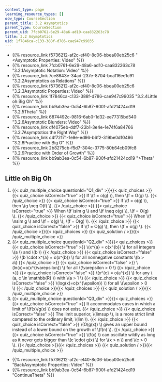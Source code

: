 ```yaml
---
content_type: page
learning_resource_types: []
ocw_type: CourseSection
parent_title: 3.2 Asymptotics
parent_type: CourseSection
parent_uid: 7fcb0761-6e29-48a6-ad10-caa832263c78
title: 3.2 Asymptotics
uid: 1f7846ca-c133-388f-d786-cae947c99035
---
```


*   {{% resource_link f5736212-af2c-ef40-8c06-bbea00eb25c6 "\<Asymptotic Properties: Video" %}}
*   {{% resource_link 7fcb0761-6e29-48a6-ad10-caa832263c78 "3.2.1Asymptotic Notation: Video" %}}
*   {{% resource_link 7ce8643e-34ad-237e-8704-bca116ee1c91 "3.2.2Asymptotics as Relations" %}}
*   {{% resource_link f5736212-af2c-ef40-8c06-bbea00eb25c6 "3.2.3Asymptotic Properties: Video" %}}
*   {{% resource_link 1f7846ca-c133-388f-d786-cae947c99035 "3.2.4Little oh Big Oh" %}}
*   {{% resource_link bb9ab3ea-0c54-6b87-900f-afd21424cd19 "3.2.5Theta" %}}
*   {{% resource_link 6874492c-9816-6ab0-1d32-ee77315bd540 "3.2.6Asymptotic Blunders: Video" %}}
*   {{% resource_link df4075eb-ddf7-23b1-3e4e-1e74f6a84766 "3.2.7Asymptotics the Right Way" %}}
*   {{% resource_link c4f72171-1e9e-ed96-b6f2-319be0d10496 "3.2.8Practice with Big O" %}}
*   {{% resource_link 2b8275cb-f5d7-304c-3775-80b64cb09fc8 "3.2.9Practice with Order of Growth" %}}
*   {{% resource_link bb9ab3ea-0c54-6b87-900f-afd21424cd19 "\>Theta" %}}

Little oh Big Oh
----------------

  

1.  {{< quiz_multiple_choice questionId="Q1_div" >}}{{< quiz_choices >}}{{< quiz_choice isCorrect="true" >}}&nbsp;If \\(f = o(g) \\), then \\(f = O(g) \\).&nbsp;{{< /quiz_choice >}}
    {{< quiz_choice isCorrect="true" >}}&nbsp;If \\(f = o(g) \\), then \\(g \\neq O(f) \\).&nbsp;{{< /quiz_choice >}}
    {{< quiz_choice isCorrect="true" >}}&nbsp;When \\(f \\sim g \\) and \\(f \\neq o(g) \\), \\(f = O(g) \\).&nbsp;{{< /quiz_choice >}}
    {{< quiz_choice isCorrect="true" >}}&nbsp;When \\(f \\nsim g \\) and \\(f = o(g) \\), \\(f = O(g) \\).&nbsp;{{< /quiz_choice >}}
    {{< quiz_choice isCorrect="false" >}}&nbsp;If \\(f = O(g) \\), then \\(f = o(g) \\).&nbsp;{{< /quiz_choice >}}{{< /quiz_choices >}}
    {{< quiz_solution / >}}{{< /quiz_multiple_choice >}}
2.  {{< quiz_multiple_choice questionId="Q2_div" >}}{{< quiz_choices >}}{{< quiz_choice isCorrect="true" >}}&nbsp;\\(x^{a} = o(x^{b}) \\) for all integers \\(a \\) and \\(b \\)&nbsp;{{< /quiz_choice >}}
    {{< quiz_choice isCorrect="false" >}}&nbsp;\\(b \\cdot x^{a} = o(x^{b}) \\) for all nonnegative constants \\(b > a\\)&nbsp;{{< /quiz_choice >}}
    {{< quiz_choice isCorrect="false" >}}&nbsp;\\(ln(x)=o(x^{\\varepsilon}) \\) for all \\(\\varepsilon > 0 \\)&nbsp;{{< /quiz_choice >}}
    {{< quiz_choice isCorrect="false" >}}&nbsp;\\(x^{c} = o(a^{x}) \\) for any \\(a, c \\in \\mathbb{R} \\) with \\(a > 1 \\)&nbsp;{{< /quiz_choice >}}
    {{< quiz_choice isCorrect="false" >}}&nbsp;\\(log(x)=o(x^{\\epsilon}) \\) for all \\(\\epsilon > 0 \\)&nbsp;{{< /quiz_choice >}}{{< /quiz_choices >}}
    {{< quiz_solution / >}}{{< /quiz_multiple_choice >}}
3.  {{< quiz_multiple_choice questionId="Q3_div" >}}{{< quiz_choices >}}{{< quiz_choice isCorrect="true" >}}&nbsp;It accommodates cases in which a limit of \\(f(x)/g(x) \\) does not exist.&nbsp;{{< /quiz_choice >}}
    {{< quiz_choice isCorrect="false" >}}&nbsp;The limit superior, \\(limsup \\), is a more strict limit compared to the ordinary limit, \\(lim \\).&nbsp;{{< /quiz_choice >}}
    {{< quiz_choice isCorrect="false" >}}&nbsp;\\(O(g(x)) \\) gives an upper bound instead of a lower bound on the growth of \\(f(n) \\).&nbsp;{{< /quiz_choice >}}
    {{< quiz_choice isCorrect="true" >}}&nbsp;\\(f(x) \\) can oscillate wildly as long as it never gets bigger than \\(c \\cdot g(x) \\) for \\(x > n \\) and \\(c > 0 \\).&nbsp;{{< /quiz_choice >}}{{< /quiz_choices >}}
    {{< quiz_solution / >}}{{< /quiz_multiple_choice >}}

*   {{% resource_link f5736212-af2c-ef40-8c06-bbea00eb25c6 "BackAsymptotic Properties: Video" %}}
*   {{% resource_link bb9ab3ea-0c54-6b87-900f-afd21424cd19 "ContinueTheta" %}}